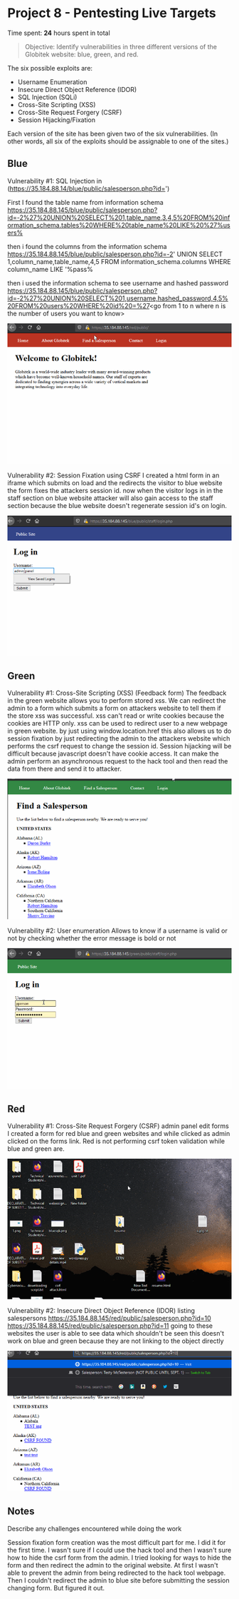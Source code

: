 # Project 8 - Pentesting Live Targets

Time spent: **24** hours spent in total

> Objective: Identify vulnerabilities in three different versions of the Globitek website: blue, green, and red.

The six possible exploits are:
* Username Enumeration
* Insecure Direct Object Reference (IDOR)
* SQL Injection (SQLi)
* Cross-Site Scripting (XSS)
* Cross-Site Request Forgery (CSRF)
* Session Hijacking/Fixation

Each version of the site has been given two of the six vulnerabilities. (In other words, all six of the exploits should be assignable to one of the sites.)

## Blue

Vulnerability #1:  SQL Injection in (https://35.184.88.14/blue/public/salesperson.php?id=')

First I found the table name from information schema
https://35.184.88.145/blue/public/salesperson.php?id=-2%27%20UNION%20SELECT%201,table_name,3,4,5%20FROM%20information_schema.tables%20WHERE%20table_name%20LIKE%20%27%users%

then i found the columns from the information schema
https://35.184.88.145/blue/public/salesperson.php?id=-2' UNION SELECT 1,column_name,table_name,4,5 FROM information_schema.columns WHERE column_name LIKE '%pass%

then i used the information schema to see username and hashed password
https://35.184.88.145/blue/public/salesperson.php?id=-2%27%20UNION%20SELECT%201,username,hashed_password,4,5%20FROM%20users%20WHERE%20id%20=%27<go from 1 to n where n is the number of users you want to know>

<img src='sqli.gif'>

Vulnerability #2:  Session Fixation using CSRF
I created a html form in an iframe which submits on load and the redirects the visitor to blue website
the form fixes the attackers session id.
now when the visitor logs in in the staff section on blue website attacker will also gain access to the staff section because the blue website doesn't regenerate session id's on login.

<img src='session.gif'>

## Green

Vulnerability #1: Cross-Site Scripting (XSS) (Feedback form)
The feedback in the green website allows you to perform stored xss. We can redirect the admin to a form which submits a form on attackers website to tell them if the store xss was successful.
xss can't read or write cookies because the cookies are HTTP only.
xss can be used to redirect user to a new webpage in green website. by just using window.location.href
this also allows us to do session fixation by just redirecting the admin to the attackers website which performs the csrf request to change the session id. Session hijacking will be difficult because javascript doesn't have cookie access. It can make the admin perform an asynchronous request to the hack tool and then read the data from there and send it to attacker.

<img src='xss.gif'>

Vulnerability #2: User enumeration
Allows to know if a username is valid or not by checking whether the error message is bold or not

<img src='ue.gif'>

## Red

Vulnerability #1: Cross-Site Request Forgery (CSRF) admin panel edit forms
I created a form for red blue and green websites and while clicked as admin clicked on the forms link. Red is not performing csrf token validation while blue and green are.

<img src='csrf.gif'>

Vulnerability #2: Insecure Direct Object Reference (IDOR) listing salespersons
https://35.184.88.145/red/public/salesperson.php?id=10
https://35.184.88.145/red/public/salesperson.php?id=11
going to these websites the user is able to see data which shouldn't be seen
this doesn't work on blue and green because they are not linking to the object directly

<img src='idor.gif'>

## Notes

Describe any challenges encountered while doing the work

Session fixation form creation was the most difficult part for me. I did it for the first time. I wasn't sure if I could use the hack tool and then I wasn't sure how to hide the csrf form from the admin. I tried looking for ways to hide the form and then redirect the admin to the original website. At first I wasn't able to prevent the admin from being redirected to the hack tool webpage. Then I couldn't redirect the admin to blue site before submitting the session changing form. But figured it out.